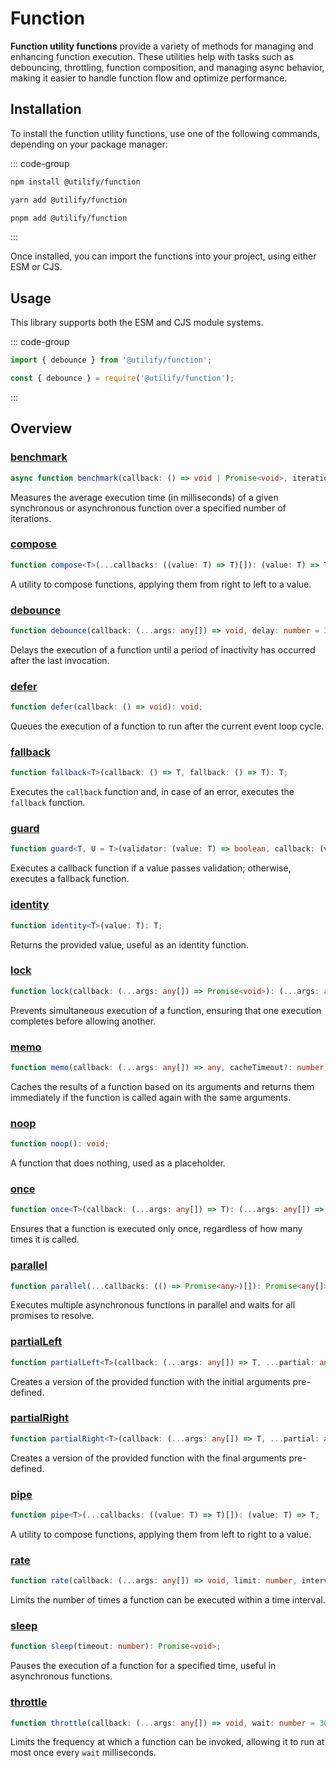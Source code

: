 # Function <Badge type="tip" text="1.0.0" />

**Function utility functions** provide a variety of methods for managing and enhancing function execution. These utilities help with tasks such as debouncing, throttling, function composition, and managing async behavior, making it easier to handle function flow and optimize performance.

## Installation

To install the function utility functions, use one of the following commands, depending on your package manager:

::: code-group
```bash [npm]
npm install @utilify/function
```

```bash [yarn]
yarn add @utilify/function
```

```bash [pnpm]
pnpm add @utilify/function
```
:::

Once installed, you can import the functions into your project, using either ESM or CJS.

## Usage

This library supports both the ESM and CJS module systems.

::: code-group

```typescript [esm]
import { debounce } from '@utilify/function'; 
```

```javascript [cjs]
const { debounce } = require('@utilify/function');  
```
:::

## Overview

### [benchmark](./benchmark.md)

```typescript
async function benchmark(callback: () => void | Promise<void>, iterations: number = 1): Promise<number>;
```

Measures the average execution time (in milliseconds) of a given synchronous or asynchronous function over a specified number of iterations.

### [compose](./compose.md)

```typescript
function compose<T>(...callbacks: ((value: T) => T)[]): (value: T) => T;
```

A utility to compose functions, applying them from right to left to a value.

### [debounce](./debounce.md)

```typescript
function debounce(callback: (...args: any[]) => void, delay: number = 300): (...args: any[]) => void;
```

Delays the execution of a function until a period of inactivity has occurred after the last invocation.

### [defer](./defer.md)

```typescript
function defer(callback: () => void): void;
```

Queues the execution of a function to run after the current event loop cycle.

### [fallback](./fallback.md)

```typescript
function fallback<T>(callback: () => T, fallback: () => T): T;
```

Executes the `callback` function and, in case of an error, executes the `fallback` function.

### [guard](./guard.md)

```typescript
function guard<T, U = T>(validator: (value: T) => boolean, callback: (value: T) => U, fallback: (value: T) => U): (value: T) => U;
```

Executes a callback function if a value passes validation; otherwise, executes a fallback function.

### [identity](./identity.md)

```typescript
function identity<T>(value: T): T;
```

Returns the provided value, useful as an identity function.

### [lock](./lock.md)

```typescript
function lock(callback: (...args: any[]) => Promise<void>): (...args: any[]) => void;
```

Prevents simultaneous execution of a function, ensuring that one execution completes before allowing another.

### [memo](./memo.md)

```typescript
function memo(callback: (...args: any[]) => any, cacheTimeout?: number): (...args: any[]) => any;
```

Caches the results of a function based on its arguments and returns them immediately if the function is called again with the same arguments.

### [noop](./noop.md)

```typescript
function noop(): void;
```

A function that does nothing, used as a placeholder.

### [once](./once.md)

```typescript
function once<T>(callback: (...args: any[]) => T): (...args: any[]) => T;
```

Ensures that a function is executed only once, regardless of how many times it is called.

### [parallel](./parallel.md)

```typescript
function parallel(...callbacks: (() => Promise<any>)[]): Promise<any[]>;
```

Executes multiple asynchronous functions in parallel and waits for all promises to resolve.

### [partialLeft](./partialLeft.md)

```typescript
function partialLeft<T>(callback: (...args: any[]) => T, ...partial: any[]): (...args: any[]) => T;
```

Creates a version of the provided function with the initial arguments pre-defined.

### [partialRight](./partialRight.md)

```typescript
function partialRight<T>(callback: (...args: any[]) => T, ...partial: any[]): (...args: any[]) => T;
```

Creates a version of the provided function with the final arguments pre-defined.

### [pipe](./pipe.md)

```typescript
function pipe<T>(...callbacks: ((value: T) => T)[]): (value: T) => T;
```

A utility to compose functions, applying them from left to right to a value.

### [rate](./rate.md)

```typescript
function rate(callback: (...args: any[]) => void, limit: number, interval: number): (...args: any[]) => boolean;
```

Limits the number of times a function can be executed within a time interval.

### [sleep](./sleep.md)

```typescript
function sleep(timeout: number): Promise<void>;
```

Pauses the execution of a function for a specified time, useful in asynchronous functions.

### [throttle](./throttle.md)

```typescript
function throttle(callback: (...args: any[]) => void, wait: number = 300): (...args: any[]) => void;
```

Limits the frequency at which a function can be invoked, allowing it to run at most once every `wait` milliseconds.